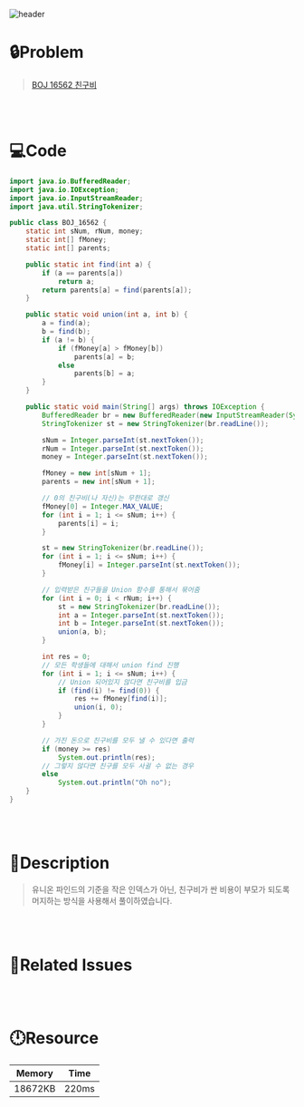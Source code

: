 ![header](https://capsule-render.vercel.app/api?type=waving&height=200&color=0:FF658D,100:FFCB32&text=BOJ%2016562&fontColor=FFFFFF&fontAlign=80&fontAlignY=35&fontSize=50)

# **🔒Problem**

> [BOJ 16562 친구비](https://www.acmicpc.net/problem/16562)

<br>
<br>

# **💻Code**

```java
import java.io.BufferedReader;
import java.io.IOException;
import java.io.InputStreamReader;
import java.util.StringTokenizer;

public class BOJ_16562 {
    static int sNum, rNum, money;
    static int[] fMoney;
    static int[] parents;

    public static int find(int a) {
        if (a == parents[a])
            return a;
        return parents[a] = find(parents[a]);
    }

    public static void union(int a, int b) {
        a = find(a);
        b = find(b);
        if (a != b) {
            if (fMoney[a] > fMoney[b])
                parents[a] = b;
            else
                parents[b] = a;
        }
    }

    public static void main(String[] args) throws IOException {
        BufferedReader br = new BufferedReader(new InputStreamReader(System.in));
        StringTokenizer st = new StringTokenizer(br.readLine());

        sNum = Integer.parseInt(st.nextToken());
        rNum = Integer.parseInt(st.nextToken());
        money = Integer.parseInt(st.nextToken());

        fMoney = new int[sNum + 1];
        parents = new int[sNum + 1];

        // 0의 친구비(나 자신)는 무한대로 갱신
        fMoney[0] = Integer.MAX_VALUE;
        for (int i = 1; i <= sNum; i++) {
            parents[i] = i;
        }

        st = new StringTokenizer(br.readLine());
        for (int i = 1; i <= sNum; i++) {
            fMoney[i] = Integer.parseInt(st.nextToken());
        }

        // 입력받은 친구들을 Union 함수를 통해서 묶어줌
        for (int i = 0; i < rNum; i++) {
            st = new StringTokenizer(br.readLine());
            int a = Integer.parseInt(st.nextToken());
            int b = Integer.parseInt(st.nextToken());
            union(a, b);
        }

        int res = 0;
        // 모든 학생들에 대해서 union find 진행
        for (int i = 1; i <= sNum; i++) {
            // Union 되어있지 않다면 친구비를 입금
            if (find(i) != find(0)) {
                res += fMoney[find(i)];
                union(i, 0);
            }
        }

        // 가진 돈으로 친구비를 모두 낼 수 있다면 출력
        if (money >= res)
            System.out.println(res);
        // 그렇지 않다면 친구를 모두 사귈 수 없는 경우
        else
            System.out.println("Oh no");
    }
}

```

<br>
<br>

# **🔑Description**

> 유니온 파인드의 기준을 작은 인덱스가 아닌, 친구비가 싼 비용이 부모가 되도록 머지하는 방식을 사용해서 풀이하였습니다.

<br>
<br>

# **📑Related Issues**

>

<br>
<br>

# **🕛Resource**

| Memory  | Time  |
| ------- | ----- |
| 18672KB | 220ms |
